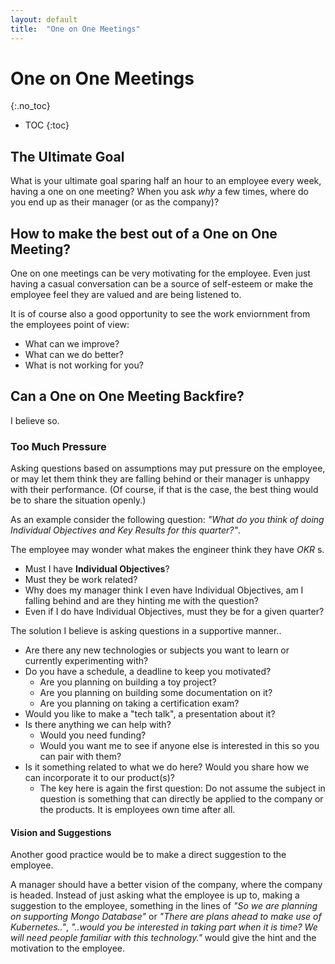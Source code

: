 ```yaml
---
layout: default
title:  "One on One Meetings"
---
```


# One on One Meetings
{:.no_toc}

* TOC
{:toc}

## The Ultimate Goal
What is your ultimate goal sparing half an hour to an employee every week, having a one on one meeting? When you ask _why_ a few times, where do you end up as their manager (or as the company)?

## How to make the best out of a One on One Meeting?
One on one meetings can be very motivating for the employee. Even just having a casual conversation can be a source of self-esteem or make the employee feel they are valued and are being listened to.

It is of course also a good opportunity to see the work enviornment from the employees point of view:

- What can we improve?
- What can we do better?
- What is not working for you?

## Can a One on One Meeting Backfire?
I believe so. 

### Too Much Pressure
Asking questions based on assumptions may put pressure on the employee, or may let them think they are falling behind or their manager is unhappy with their performance. (Of course, if that is the case, the best thing would be to share the situation openly.) 

As an example consider the following question: _"What do you think of doing Individual Objectives and Key Results for this quarter?"_. 

The employee may wonder what makes the engineer think they have _OKR_ s. 

- Must I have __Individual Objectives__? 
- Must they be work related? 
- Why does my manager think I even have Individual Objectives, am I falling behind and are they hinting me with the question?
- Even if I do have Individual Objectives, must they be for a given quarter?

The solution I believe is asking questions in a supportive manner..

- Are there any new technologies or subjects you want to learn or currently experimenting with?
- Do you have a schedule, a deadline to keep you motivated?
  - Are you planning on building a toy project?
  - Are you planning on building some documentation on it?
  - Are you planning on taking a certification exam?
- Would you like to make a "tech talk", a presentation about it?
- Is there anything we can help with? 
  - Would you need funding?
  - Would you want me to see if anyone else is interested in this so you can pair with them?
- Is it something related to what we do here? Would you share how we can incorporate it to our product(s)?
  - The key here is again the first question: Do not assume the subject in question is something that can directly be applied to the company or the products. It is employees own time after all.

#### Vision and Suggestions
Another good practice would be to make a direct suggestion to the employee.

A manager should have a better vision of the company, where the company is headed. Instead of just asking what the employee is up to, making a suggestion to the employee, something in the lines of _"So we are planning on supporting Mongo Database"_ or _"There are plans ahead to make use of Kubernetes.."_, _"..would you be interested in taking part when it is time? We will need people familiar with this technology."_ would give the hint and the motivation to the employee.